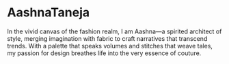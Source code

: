 # AashnaTaneja
In the vivid canvas of the fashion realm, I am Aashna—a spirited architect of style, merging imagination with fabric to craft narratives that transcend trends. With a palette that speaks volumes and stitches that weave tales, my passion for design breathes life into the very essence of couture. 

